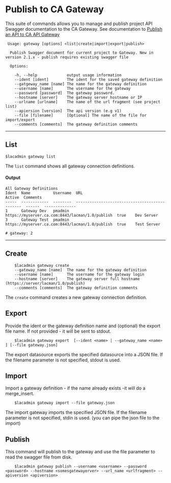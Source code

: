 # Publish to CA Gateway
This suite of commands allows you to manage and publish project API Swagger documentation to the CA Gateway.
See documentation to [Publish an API to CA API Gateway](https://docops.ca.com/ca-live-api-creator/4-0/en/managing-apis/integrate-with-ca-api-gateway/publish-an-api-to-api-gateway) 

```
 Usage: gateway [options] <list|create|import|export|publish>

  Publish Swagger document for current project to Gateway. New in version 2.1.x - publish requires existing swagger file

  Options:

    -h, --help             output usage information
    --ident [ident]        The ident for the saved gateway definition
    --gatgeway_name [name] The name for the gateway definition
    --username [name]      The username for the gateway
    --password [password]  The gateway password.
    --hostname [server]    The gateway server hostname or IP
    --urlname [urlname]    The name of the url fragment (see project list)
    --apiersion [version]  The api version (e.g v1)
    --file [filename]      [Optional] The name of the file for import/export
    --comments [comments]  The gateway definition comments

```
***
## List
    $lacadmin gateway list

The `list` command shows all gateway connection definitions.

#### Output
```
All Gateway Definitions                                                                                                                                                                     
Ident  Name          Username  URL                                             Active  Comments      
-----  ------------  --------  ----------------------------------------------  ------  --------------
1      Gateway Dev   pmadmin   https://myserver.ca.com:8443/lacman/1.0/publish  true    Dev Server          
3      Gateway Test  pmadmin   https://myserver.ca.com:8443/lacman/1.0/publish  true    Test Server

# gateway: 2         
```
***
## Create
```
    $lacadmin gateway create 
    --gateway_name [name]  The name for the gateway definition
    --username [name]      The username for the gateway login
    --hostname [server]    The gateway server full hostname (https://server/lacman/1.0/publish)
    --comments [comments]  The gateway definition comments
```

The `create` command creates a new gateway connection definition. 

## Export
Provide the ident or the gateway definition name and (optional) the export file name. If not provided - it will be sent to stdout.
```
    $lacadmin gateway export  [--ident <name> | --gateway_name <name> ] [--file gateway.json]
```
The export datasource exports the specified datasource into a JSON file. If the filename parameter is not specified, stdout is used.

## Import
Import a gateway definition - if the name already exists -it will do a merge_insert.
```
    $lacadmin gateway import --file gateway.json
```
The import gateway imports the specified JSON file. If the filename parameter is not specified, stdin is used. (you can pipe the json file to the import)

## Publish
This command will publish to the gateway and use the file parameter to read the swagger file from disk.
```
    $lacadmin gateway publish --username <username> --password <password> --hostname <somesgatewayerver> --url_name <urlfragment> --apiversion <apiversion> 

```